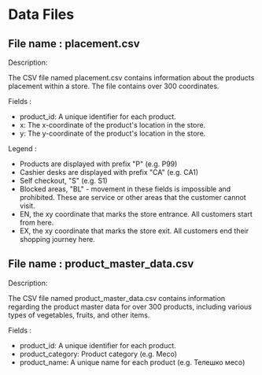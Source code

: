 
# Data Files
## File name : placement.csv

Description:

The CSV file named placement.csv contains information about the products placement within a store. The file contains over 300 coordinates.

Fields : 

- product_id: A unique identifier for each product.
- x: The x-coordinate of the product's location in the store.
- y: The y-coordinate of the product's location in the store.

Legend :

- Products are displayed with prefix "P" (e.g. P99)
- Cashier desks are displayed with prefix "CA" (e.g. CA1)
- Self checkout, "S" (e.g. S1)
- Blocked areas, "BL" - movement in these fields is impossible and prohibited. These are service or other areas that the customer cannot visit.
- EN, the xy coordinate that marks the store entrance. All customers start from here.
- EX, the xy coordinate that marks the store exit. All customers end their shopping journey here.

## File name : product_master_data.csv

Description:

The CSV file named product_master_data.csv contains information regarding the product master data for over 300 products, 
including various types of vegetables, fruits, and other items. 

Fields : 

- product_id: A unique identifier for each product.
- product_category: Product category (e.g. Месо)
- product_name: A unique name for each product (e.g. Телешко месо)
